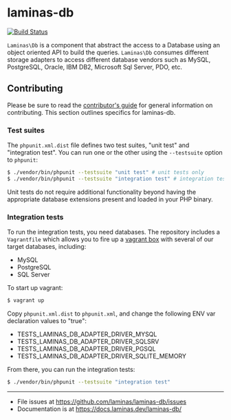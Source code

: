 # laminas-db

[![Build Status](https://github.com/laminas/laminas-config/workflows/Continuous%20Integration/badge.svg)](https://github.com/laminas/laminas-config/actions?query=workflow%3A"Continuous+Integration")

`Laminas\Db` is a component that abstract the access to a Database using an object
oriented API to build the queries. `Laminas\Db` consumes different storage adapters
to access different database vendors such as MySQL, PostgreSQL, Oracle, IBM DB2,
Microsoft Sql Server, PDO, etc.

## Contributing

Please be sure to read the [contributor's guide](/laminas/.github/blob/main/CONTRIBUTING.md) for general information on contributing.
This section outlines specifics for laminas-db.

### Test suites

The `phpunit.xml.dist` file defines two test suites, "unit test" and "integration test".
You can run one or the other using the `--testsuite` option to `phpunit`:

```bash
$ ./vendor/bin/phpunit --testsuite "unit test" # unit tests only
$ ./vendor/bin/phpunit --testsuite "integration test" # integration tests only
```

Unit tests do not require additional functionality beyond having the appropriate database extensions present and loaded in your PHP binary.

### Integration tests

To run the integration tests, you need databases.
The repository includes a `Vagrantfile` which allows you to fire up a [vagrant box](https://app.vagrantup.com) with several of our target databases, including:

- MySQL
- PostgreSQL
- SQL Server

To start up vagrant:

```bash
$ vagrant up
```

Copy `phpunit.xml.dist` to `phpunit.xml`, and change the following ENV var declaration values to "true":

- TESTS_LAMINAS_DB_ADAPTER_DRIVER_MYSQL
- TESTS_LAMINAS_DB_ADAPTER_DRIVER_SQLSRV
- TESTS_LAMINAS_DB_ADAPTER_DRIVER_PGSQL
- TESTS_LAMINAS_DB_ADAPTER_DRIVER_SQLITE_MEMORY

From there, you can run the integration tests:

```bash
$ ./vendor/bin/phpunit --testsuite "integration test"
```

-----

- File issues at https://github.com/laminas/laminas-db/issues
- Documentation is at https://docs.laminas.dev/laminas-db/
